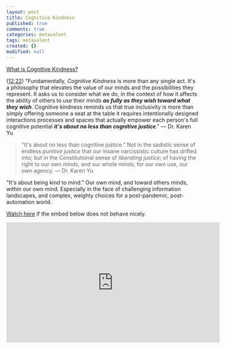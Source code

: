 ```yaml
---
layout: post
title: Cognitive Kindness
published: true
comments: true
categories: metavalent
tags: metavalent
created: {}
modified: null
---
```


[What is Cognitive Kindness?](https://www.patreon.com/posts/49843126)

([12:22](https://youtu.be/E4IyZ0df3ks?t=12m22)) "Fundamentally, _Cognitive Kindness_ is more than any single act. It's a philosophy that elevates the value of our minds and the possibilities they represent. It asks us to consider what we do, in the context of how it affects the ability of others to use their minds ***as fully as they wish toward what they wish***. Cognitive kindness reminds us that true inclusivity is more than simply offering someone a seat at the table it requires intentionally designed interactions processes and spaces that actually empower each person's full cognitive potential ***it's about no less than cognitive justice***." &mdash; Dr. Karen Yu

> "It's about no less than cognitive justice.” Not in the sadistic sense of endless *punitive justice* that our insane narcissistic culture has drifted into; but in the Constitutional sense of *liberating justice*; of having the right to our own minds, and our whole minds, for our own use, our own agency. &mdash; Dr. Karen Yu

"It's about being kind to mind." Our own mind, and toward others minds, within our own mind. Especially in the face of challenging information landscapes, and complex, weighty choices for a post-pandemic, post-automation world.

[Watch here](https://youtu.be/E4IyZ0df3ks) if the embed below does not behave nicely. 

<div class="embed-container"><iframe width="560" height="315" src="https://www.youtube.com/embed/E4IyZ0df3ks" title="YouTube video player" frameborder="0" allow="accelerometer; autoplay; clipboard-write; encrypted-media; gyroscope; picture-in-picture" allowfullscreen></iframe></div>
